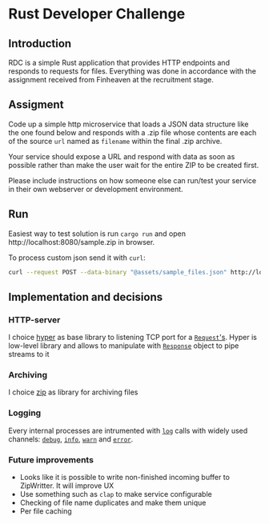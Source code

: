  # Rust Developer Challenge

 ## Introduction
 RDC is a simple Rust application that provides HTTP endpoints and responds to requests for files. Everything was done in accordance with the assignment received from Finheaven at the recruitment stage.

 ## Assigment
 Code up a simple http microservice that loads a JSON data structure like the one found below and responds with a .zip file whose contents are each of the source `url` named as `filename` within the final .zip archive.

 Your service should expose a URL and respond with data as soon as possible rather than make the user wait for the entire ZIP to be created first.

 Please include instructions on how someone else can run/test your service in their own webserver or development environment.

 ## Run

 Easiest way to test solution is run `cargo run` and open http://localhost:8080/sample.zip in browser.

 To process custom json send it with `curl`:
 ```bash
 curl --request POST --data-binary "@assets/sample_files.json" http://localhost:8080/zip > ~/Downloads/sample_files.zip
 ```

 ## Implementation and decisions

 ### HTTP-server
 I choice [hyper](hyper) as base library to listening TCP port for a [`Request`'s](hyper::Request). Hyper is low-level library and allows to manipulate with [`Response`](hyper::Response) object to pipe streams to it

 ### Archiving
 I choice [zip](zip) as library for archiving files

 ### Logging
 Every internal processes are intrumented with [`log`](log) calls with widely used channels: [`debug`](log::debug), [`info`](log::info), [`warn`](log::warn) and [`error`](log::error).

 ### Future improvements
 - Looks like it is possible to write non-finished incoming buffer to ZipWritter. It will improve UX
 - Use something such as `clap` to make service configurable
 - Checking of file name duplicates and make them unique
 - Per file caching